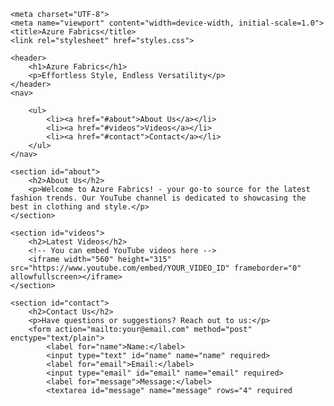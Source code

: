 <!DOCTYPE html>
<html> 
<head> 
    
    <meta charset="UTF-8">
    <meta name="viewport" content="width=device-width, initial-scale=1.0">
    <title>Azure Fabrics</title>
    <link rel="stylesheet" href="styles.css">
</head>


<body>
    
    <header>
        <h1>Azure Fabrics</h1>
        <p>Effortless Style, Endless Versatility</p>
    </header>
    <nav>
        
        <ul>
            <li><a href="#about">About Us</a></li>
            <li><a href="#videos">Videos</a></li>
            <li><a href="#contact">Contact</a></li>
        </ul>
    </nav>
    
    <section id="about">
        <h2>About Us</h2>
        <p>Welcome to Azure Fabrics! - your go-to source for the latest fashion trends. Our YouTube channel is dedicated to showcasing the best in clothing and style.</p>
    </section>
    
    <section id="videos">
        <h2>Latest Videos</h2>
        <!-- You can embed YouTube videos here -->
        <iframe width="560" height="315" src="https://www.youtube.com/embed/YOUR_VIDEO_ID" frameborder="0" allowfullscreen></iframe>
    </section>
    
    <section id="contact">
        <h2>Contact Us</h2>
        <p>Have questions or suggestions? Reach out to us:</p>
        <form action="mailto:your@email.com" method="post" enctype="text/plain">
            <label for="name">Name:</label>
            <input type="text" id="name" name="name" required>
            <label for="email">Email:</label>
            <input type="email" id="email" name="email" required>
            <label for="message">Message:</label>
            <textarea id="message" name="message" rows="4" required
